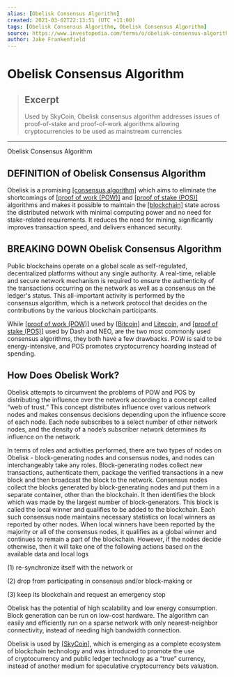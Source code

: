 ```yaml
---
alias: [Obelisk Consensus Algorithm]
created: 2021-03-02T22:13:51 (UTC +11:00)
tags: [Obelisk Consensus Algorithm, Obelisk Consensus Algorithm]
source: https://www.investopedia.com/terms/o/obelisk-consensus-algorithm.asp
author: Jake Frankenfield
---
```


# Obelisk Consensus Algorithm

> ## Excerpt
> Used by SkyCoin, Obelisk consensus algorithm addresses issues of proof-of-stake and proof-of-work algorithms allowing cryptocurrencies to be used as mainstream currencies

---

Obelisk Consensus Algorithm
## DEFINITION of Obelisk Consensus Algorithm

Obelisk is a promising [[consensus algorithm]](https://www.investopedia.com/terms/c/consensus-mechanism-cryptocurrency.asp) which aims to eliminate the shortcomings of [[proof of work (POW)]](https://www.investopedia.com/terms/p/proof-work.asp) and [[proof of stake (POS)]](https://www.investopedia.com/terms/p/proof-stake-pos.asp) algorithms and makes it possible to maintain the [[blockchain]](https://www.investopedia.com/terms/b/blockchain.asp) state across the distributed network with minimal computing power and no need for stake-related requirements. It reduces the need for mining, significantly improves transaction speed, and delivers enhanced security.

## BREAKING DOWN Obelisk Consensus Algorithm

Public blockchains operate on a global scale as self-regulated, decentralized platforms without any single authority. A real-time, reliable and secure network mechanism is required to ensure the authenticity of the transactions occurring on the network as well as a consensus on the ledger's status. This all-important activity is performed by the consensus algorithm, which is a network protocol that decides on the contributions by the various blockchain participants.

While [[proof of work (POW)]](https://www.investopedia.com/terms/p/proof-work.asp) used by [[Bitcoin]](https://www.investopedia.com/terms/b/bitcoin.asp) and [Litecoin](https://www.investopedia.com/terms/l/litecoin.asp), and [[proof of stake (POS)]](https://www.investopedia.com/terms/p/proof-stake-pos.asp) used by Dash and NEO, are the two most commonly used consensus algorithms, they both have a few drawbacks. POW is said to be energy-intensive, and POS promotes cryptocurrency hoarding instead of spending.

## How Does Obelisk Work?

Obelisk attempts to circumvent the problems of POW and POS by distributing the influence over the network according to a concept called “web of trust.” This concept distributes influence over various network nodes and makes consensus decisions depending upon the influence score of each node. Each node subscribes to a select number of other network nodes, and the density of a node’s subscriber network determines its influence on the network. 

In terms of roles and activities performed, there are two types of nodes on Obelisk - block-generating nodes and consensus nodes, and nodes can interchangeably take any roles. Block-generating nodes collect new transactions, authenticate them, package the verified transactions in a new block and then broadcast the block to the network. Consensus nodes collect the blocks generated by block-generating nodes and put them in a separate container, other than the blockchain. It then identifies the block which was made by the largest number of block-generators. This block is called the local winner and qualifies to be added to the blockchain. Each such consensus node maintains necessary statistics on local winners as reported by other nodes. When local winners have been reported by the majority or all of the consensus nodes, it qualifies as a global winner and continues to remain a part of the blockchain. However, if the nodes decide otherwise, then it will take one of the following actions based on the available data and local logs

(1) re-synchronize itself with the network or

(2) drop from participating in consensus and/or block-making or

(3) keep its blockchain and request an emergency stop

Obelisk has the potential of high scalability and low energy consumption. Block generation can be run on low-cost hardware. The algorithm can easily and efficiently run on a sparse network with only nearest-neighbor connectivity, instead of needing high bandwidth connection.

Obelisk is used by [[SkyCoin]](https://www.investopedia.com/terms/s/skycoin-sky-cryptocurrency.asp), which is emerging as a complete ecosystem of blockchain technology and was introduced to promote the use of cryptocurrency and public ledger technology as a “true” currency, instead of another medium for speculative cryptocurrency bets valuation.

